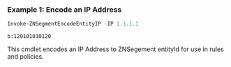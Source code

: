 ### Example 1: Encode an IP Address
```powershell
Invoke-ZNSegmentEncodeEntityIP -IP 1.1.1.1
```

```output
b:120101010120
```

This cmdlet encodes an IP Address to ZNSegement entityId for use in rules and policies.
